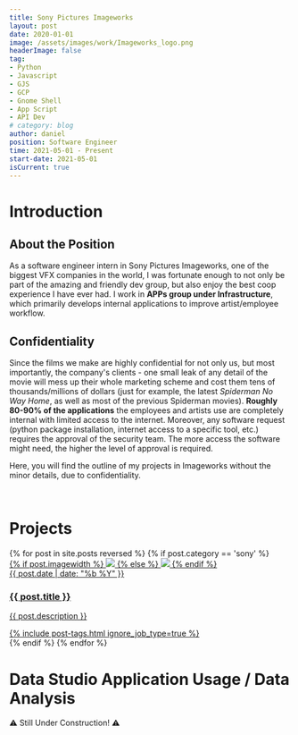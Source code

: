 ```yaml
---
title: Sony Pictures Imageworks
layout: post
date: 2020-01-01
image: /assets/images/work/Imageworks_logo.png
headerImage: false
tag:
- Python
- Javascript
- GJS
- GCP
- Gnome Shell
- App Script
- API Dev
# category: blog
author: daniel
position: Software Engineer
time: 2021-05-01 - Present
start-date: 2021-05-01
isCurrent: true
---
```


# Introduction

## About the Position

As a software engineer intern in Sony Pictures Imageworks, one of the biggest VFX companies in the world, I was fortunate enough to not only be part of the amazing and friendly dev group, but also enjoy the best coop experience I have ever had. I work in **APPs group under Infrastructure**, which primarily develops internal applications to improve artist/employee workflow. 

## Confidentiality
Since the films we make are highly confidential for not only us, but most importantly, the company's clients - one small leak of any detail of the movie will mess up their whole marketing scheme and cost them tens of thousands/millions of dollars (just for example, the latest *Spiderman No Way Home*, as well as most of the previous Spiderman movies). **Roughly 80-90% of the applications** the employees and artists use are completely internal with limited access to the internet. Moreover, any software request (python package installation, internet access to a specific tool, etc.) requires the approval of the security team. The more access the software might need, the higher the level of approval is required. 

Here, you will find the outline of my projects in Imageworks without the minor details, due to confidentiality. 


<br/>

# Projects


<section class="list">
    {% for post in site.posts reversed %}
        {% if post.category == 'sony' %}
            <div class="item {% if post.star %}star{% endif %}">
                <a class="url" href="{% if post.externalLink %}{{ post.externalLink }}{% else %}{{ site.url }}{{ post.url }}{% endif %}">
                    {% if post.imagewidth %}
                        <img src="{{ post.image }}" style="width:{{ post.imagewidth }};" class="projectImgWidth">
                    {% else %}
                        <img src="{{ post.image }}" class="projectImg">
                    {% endif %}
                    <aside><time datetime="{{ post.date | date:"%d-%m-%Y" }}">{{ post.date | date: "%b %Y" }}</time></aside>
                    <h3 class="title">{{ post.title }}</h3>
                    <p>{{ post.description }}</p>
                    {% include post-tags.html ignore_job_type=true %}
                </a>
            </div>
        {% endif %}
    {% endfor %}
</section>

# Data Studio Application Usage / Data Analysis



:warning: Still Under Construction! :warning: